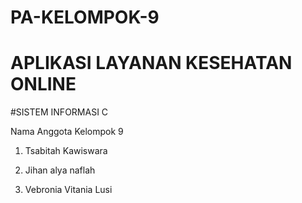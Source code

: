 # PA-KELOMPOK-9

# APLIKASI LAYANAN KESEHATAN ONLINE

#SISTEM INFORMASI C

Nama Anggota Kelompok 9

1. Tsabitah Kawiswara 
   
2. Jihan alya naflah

3. Vebronia Vitania Lusi

